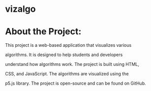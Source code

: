 # vizalgo

# About the Project:
This project is a web-based application that visualizes various

algorithms. It is designed to help students and developers

understand how algorithms work. The project is built using HTML,

CSS, and JavaScript. The algorithms are visualized using the

p5.js library. The project is open-source and can be found on
GitHub.
